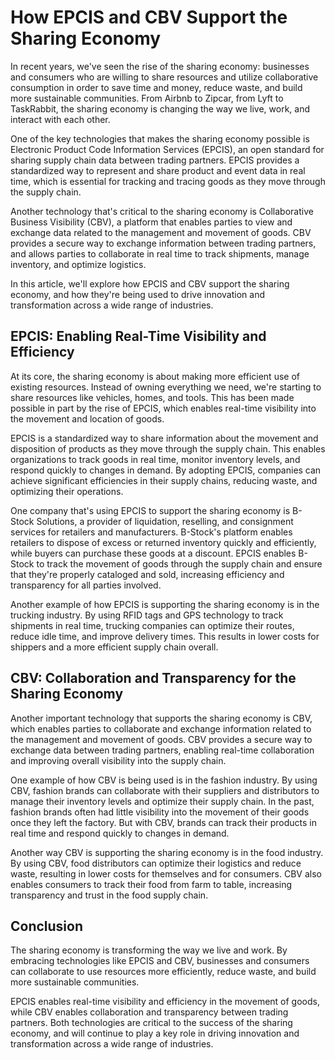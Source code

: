 # How EPCIS and CBV Support the Sharing Economy

In recent years, we've seen the rise of the sharing economy: businesses and consumers who are willing to share resources and utilize collaborative consumption in order to save time and money, reduce waste, and build more sustainable communities. From Airbnb to Zipcar, from Lyft to TaskRabbit, the sharing economy is changing the way we live, work, and interact with each other.

One of the key technologies that makes the sharing economy possible is Electronic Product Code Information Services (EPCIS), an open standard for sharing supply chain data between trading partners. EPCIS provides a standardized way to represent and share product and event data in real time, which is essential for tracking and tracing goods as they move through the supply chain.

Another technology that's critical to the sharing economy is Collaborative Business Visibility (CBV), a platform that enables parties to view and exchange data related to the management and movement of goods. CBV provides a secure way to exchange information between trading partners, and allows parties to collaborate in real time to track shipments, manage inventory, and optimize logistics.

In this article, we'll explore how EPCIS and CBV support the sharing economy, and how they're being used to drive innovation and transformation across a wide range of industries.

## EPCIS: Enabling Real-Time Visibility and Efficiency

At its core, the sharing economy is about making more efficient use of existing resources. Instead of owning everything we need, we're starting to share resources like vehicles, homes, and tools. This has been made possible in part by the rise of EPCIS, which enables real-time visibility into the movement and location of goods.

EPCIS is a standardized way to share information about the movement and disposition of products as they move through the supply chain. This enables organizations to track goods in real time, monitor inventory levels, and respond quickly to changes in demand. By adopting EPCIS, companies can achieve significant efficiencies in their supply chains, reducing waste, and optimizing their operations.

One company that's using EPCIS to support the sharing economy is B-Stock Solutions, a provider of liquidation, reselling, and consignment services for retailers and manufacturers. B-Stock's platform enables retailers to dispose of excess or returned inventory quickly and efficiently, while buyers can purchase these goods at a discount. EPCIS enables B-Stock to track the movement of goods through the supply chain and ensure that they're properly cataloged and sold, increasing efficiency and transparency for all parties involved.

Another example of how EPCIS is supporting the sharing economy is in the trucking industry. By using RFID tags and GPS technology to track shipments in real time, trucking companies can optimize their routes, reduce idle time, and improve delivery times. This results in lower costs for shippers and a more efficient supply chain overall.

## CBV: Collaboration and Transparency for the Sharing Economy

Another important technology that supports the sharing economy is CBV, which enables parties to collaborate and exchange information related to the management and movement of goods. CBV provides a secure way to exchange data between trading partners, enabling real-time collaboration and improving overall visibility into the supply chain.

One example of how CBV is being used is in the fashion industry. By using CBV, fashion brands can collaborate with their suppliers and distributors to manage their inventory levels and optimize their supply chain. In the past, fashion brands often had little visibility into the movement of their goods once they left the factory. But with CBV, brands can track their products in real time and respond quickly to changes in demand.

Another way CBV is supporting the sharing economy is in the food industry. By using CBV, food distributors can optimize their logistics and reduce waste, resulting in lower costs for themselves and for consumers. CBV also enables consumers to track their food from farm to table, increasing transparency and trust in the food supply chain.

## Conclusion

The sharing economy is transforming the way we live and work. By embracing technologies like EPCIS and CBV, businesses and consumers can collaborate to use resources more efficiently, reduce waste, and build more sustainable communities.

EPCIS enables real-time visibility and efficiency in the movement of goods, while CBV enables collaboration and transparency between trading partners. Both technologies are critical to the success of the sharing economy, and will continue to play a key role in driving innovation and transformation across a wide range of industries.
